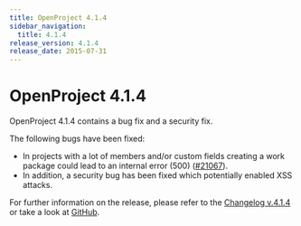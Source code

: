 ```yaml
---
title: OpenProject 4.1.4
sidebar_navigation:
  title: 4.1.4
release_version: 4.1.4
release_date: 2015-07-31
---
```


# OpenProject 4.1.4

OpenProject 4.1.4 contains a bug fix and a security fix.

The following bugs have been fixed:

  - In projects with a lot of members and/or custom fields creating a
    work package could lead to an internal error (500)
    ([#21067](https://community.openproject.org/work_packages/21067)).
  - In addition, a security bug has been fixed which potentially enabled
    XSS attacks.

For further information on the release, please refer to the 
[Changelog v.4.1.4](https://community.openproject.org/versions/755) 
or take a look at 
[GitHub](https://github.com/opf/openproject/tree/v4.1.4).
